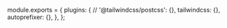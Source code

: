 module.exports = {
  plugins: {
    // '@tailwindcss/postcss': {},
    tailwindcss: {},
    autoprefixer: {},
  },
};
